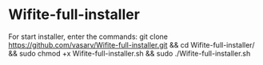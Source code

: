 # Wifite-full-installer
For start installer, enter the commands:
    git clone https://github.com/vasarv/Wifite-full-installer.git && cd Wifite-full-installer/ && sudo chmod +x Wifite-full-installer.sh && sudo ./Wifite-full-installer.sh
